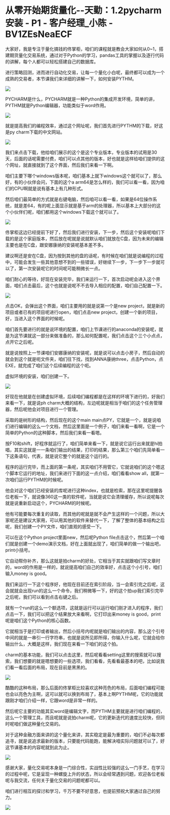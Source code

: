 # 从零开始期货量化--天勤：1.2pycharm安装 - P1 - 客户经理_小陈 - BV1ZEsNeaECF

大家好，我是专注于量化搞钱的佟掌柜，咱们的课程就是教会大家如何从0~1，搭建期货量化交易系统，通过对于Python的学习，pandas工具的掌握以及逐行代码的讲解，每个人都可以轻松搭建自己的数据库。

进行策略回测，进而进行自动化交易，让每一个量化小白呢，最终都可以成为一个成熟的交易者，本节课我们来详细的讲解一下，如何安装PYTHM。



![](img/600555907066274b429344e1f7dc5dee_1.png)

PYCHARM是什么，PYCHARM就是一种Python的集成开发环境，简单的讲，PYTHM就是Python编辑器，功能类似于word作用。



![](img/600555907066274b429344e1f7dc5dee_3.png)

就是提高我们的编程效率，通过这个网址呢，我们首先进行PYTHM的下载，好这是py charm下载的中文网站。



![](img/600555907066274b429344e1f7dc5dee_5.png)

我们来点击下载，他给咱们展示的这个是这个专业版本，专业版本的试用是30天，后面的话呢需要付费，咱们可以点其他的版本，好也就是这样给咱们提供的这个网址，就直接就到了这个界面，然后我们来看一下啊。

咱们主要下哪个windows版本呢，咱们基本上就下windows这个就可以了，那么好，有的小伙伴会问，下面的这个a arm64是怎么样的，我们可以看一看，因为咱们的CPU啊就是说有基本上有几种形式。

然后咱们最简单的方式就是右键电脑，然后咱可以看一看，如果是64位操作系统，就是差64，有的呢上面显示就是基于arm的处理器，所以基本上大部分的这个小伙伴们呢，咱们都用这个windows下载这个就可以了。



![](img/600555907066274b429344e1f7dc5dee_7.png)

佟掌柜这边已经提前下好了，然后我们进行安装，下一步，然后这个安装呢咱们下载的是这个家庭版本，然后放在呢就是说就默认咱们就放在C盘，因为未来的编辑主要也是在C盘，跟安娜康纳的安装呢基本差不多。

建议啊还是安在C盘，因为按到其他的盘的话呢，有时候在咱们就是说编程的过程中，可能会发生一些其他意想不到的一些错误，好继续下一步，下一步下一步就可以了，第一次安装呢它的时间呢可能稍微长一点。

咱们耐心的等待，好现在安装完毕，我们来运行一下，首次启动呢会进入这个界面，咱们点击最后，这个也就是说呢不不去导入相应的配置，咱们自己配置一下。



![](img/600555907066274b429344e1f7dc5dee_9.png)

点击OK，会弹出这个界面，咱们主要用的就是说第一个是new project，就是新的项目或者已有的项目呢进行open，咱们点击new project，创建一个新的项目，好，当进入这个界面的时候呢。

咱们首先要进行的就是说环境的配置，咱们上节课进行的anaconda的安装呢，就是为这节课就这一部分来做准备的，那么如何配置呢，我们点击这个三个小点点，点开它之后呢。

就是说按照上一节课咱们安娜康纳的安装呢，就是说可以点击小房子，然后自动的就会到这个就是呃文件夹，咱们往下找，找到ANNA康纳three，点击Python，点EXE，就完成了咱们这个后续编程的这个呃。

虚拟环境的安装，咱们创建一下。

![](img/600555907066274b429344e1f7dc5dee_11.png)

好现在他就是在创建虚拟环境，后续咱们编程都是在这样的环境下进行的，好我们来看一下，就是说ph charm大概的结构，左边呢就是相当于咱们的这个任务管理器，然后呢他会对项目进行一个管理。

采取的是树形的结构，然后现在的这个main main点PY，它就是一个，就是说咱们进行编辑的这么一个文档，然后这里面是一个例子，咱们来看一看啊，它是一个简单的Python的这种脚本，然后我们来看一看嗯。

按F10和shift，好程序就运行了，咱们简单来看一下，就是说它运行出来就是hi拍唱，其实这就是一一条咱们输出的结果，打印的结果，那么第三个咱们先简单看一下这条语句，代表，就是说它整个的就是这个运行的。

程序的运行完毕，而上面的第一条呢，其实咱们不用管它，它就说咱们的这个嗯这个脚本它运行的地址，我们来进行下面的这一点介绍，咱们看看show all，就第一次咱们运行PYTHM的时候呢。

他会对这个咱们已经安装的库呢进行这种index，也就是检索，那在这里呢提醒各位老板一下，就说像360这一类的软件呢，当就是说它会清理缓存，所以说呢每次就是说重新启动这个，PYCHARM的时候呢。

他有可能要每次重复的读取，而其他的呢就是就不会产生这样的一个问题，所以大家呢还是建议大家用，可以用其他的软件来替代一下，了解了整体的基本结构之后呢，我们创建一个PY文件，咱们直观的感受一下。

可以在这个Python project里面new，然后呢Python file点击这个，然后第一个咱们就是创建一个demo演示文档，好在上面就出现了，咱们简单的做一个输出吧，print小括号。

它自动帮你补齐，那么这就是拍charm的好处，它相当于其实就跟咱们写文章时的，word的作用是一样的，就说提高咱们自己的效率好，点击这个小引号，咱们输入money is good。

我们来运行一下这个程序好，他现在目前还在索引阶段，当一会索引完之后呢，这会就就会出现run的这么一个命令，我们稍微等一下，好的这个拍up我们索引完毕之后呢，我们可以看到点击右键之后。

就有一个run的这么一个额选项，这就是运行可以运行咱们刚才进入的程序，我们点击一下，我们可以把这个结果放大来看啊，它打印出来money is good，print呢是咱们这个Python的核心函数。

它就相当于是打印或者输出，然后小括号内呢就是咱们输出的内容，那么这个引号中间的就是一串引一行字符串，也就是说所见即所得，你输入什么呢，它就会给你输出什么，大概是这样，我们现在来看一下咱们的这个拍。

charm的基本功能，我们可以点击这里，然后呢看看setting这里的搜索就可以搜索，我们想要的就是嗯想要的一些选项，我们看看，先看看最基本的吧，比如说我们看一看后面的布局，现在目前是黑黑的。



![](img/600555907066274b429344e1f7dc5dee_13.png)

酷酷的这种布局，那么后面的佟掌柜比较喜欢这种亮色的布局，后面咱们编程可能也会以亮色为主啊，这可以就可以换到布局了，基本上啊PYTHM呢，它的功能就跟刚才咱们介绍一样，它跟word是非常一样的。

然后呢它主要的功能其实word是编辑文字，而PYTHM主要就是进行咱们编程的，这么一个管理工具，而且呢就是说拍charm呢，它的更新迭代的速度比较快，但同时呢咱们做这种量化交易的。

对于这种金融方面来讲的这个量化来讲，其实稳定是最为重要的，咱们不必每次都追寻，就是说追求最新的版本，只要能代码能跑，能解决咱实际问题就可以了，好这节课基本的内容呢就到此为止。



![](img/600555907066274b429344e1f7dc5dee_15.png)

感谢大家，量化交易呢本身是一门综合性，实战性比较强的这么一门手艺，在学习的过程中呢，它是呈现一种螺旋上升的状态，所以会经常遇到问题，欢迎各位老板呢与我交流，任何关于量化交易的问题呢都可以。

咱们进行相互的探讨和学习，千万不要不好意思，也提前预祝大家通过自己的努力。

![](img/600555907066274b429344e1f7dc5dee_17.png)